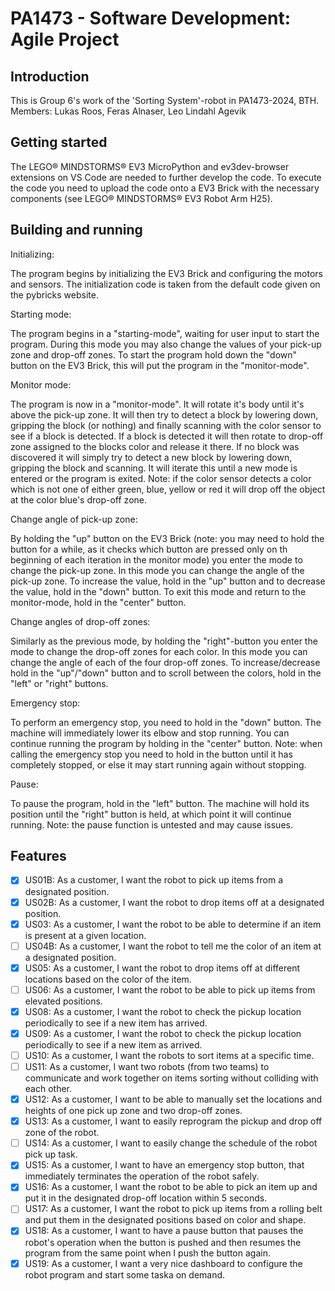 # PA1473 - Software Development: Agile Project

## Introduction

This is Group 6's work of the 'Sorting System'-robot in PA1473-2024, BTH. 
Members: Lukas Roos, Feras Alnaser, Leo Lindahl Agevik


## Getting started

The LEGO® MINDSTORMS® EV3 MicroPython and ev3dev-browser extensions on VS Code are needed to further develop the code. To execute the code you need to upload the code onto a EV3 Brick with the necessary components (see LEGO® MINDSTORMS® EV3 Robot Arm H25).


## Building and running

Initializing:

The program begins by initializing the EV3 Brick and configuring the motors and sensors. The initialization code is taken from the default code given on the pybricks website.

Starting mode:

The program begins in a "starting-mode", waiting for user input to start the program. During this mode you may also change the values of your pick-up zone and drop-off zones. To start the program hold down the "down" button on the EV3 Brick, this will put the program in the "monitor-mode".


Monitor mode:

The program is now in a "monitor-mode". It will rotate it's body until it's above the pick-up zone. It will then try to detect a block by lowering down, gripping the block (or nothing) and finally scanning with the color sensor to see if a block is detected. If a block is detected it will then rotate to drop-off zone assigned to the blocks color and release it there. If no block was discovered it will simply try to detect a new block by lowering down, gripping the block and scanning. It will iterate this until a new mode is entered or the program is exited. Note: if the color sensor detects a color which is not one of either green, blue, yellow or red it will drop off the object at the color blue's drop-off zone.


Change angle of pick-up zone:

By holding the "up" button on the EV3 Brick (note: you may need to hold the button for a while, as it checks which button are pressed only on th beginning of each iteration in the monitor mode) you enter the mode to change the pick-up zone. In this mode you can change the angle of the pick-up zone. To increase the value, hold in the "up" button and to decrease the value, hold in the "down" button. To exit this mode and return to the monitor-mode, hold in the "center" button.


Change angles of drop-off zones:

Similarly as the previous mode, by holding the "right"-button you enter the mode to change the drop-off zones for each color. In this mode you can change the angle of each of the four drop-off zones. To increase/decrease hold in the "up"/"down" button and to scroll between the colors, hold in the "left" or "right" buttons.


Emergency stop:

To perform an emergency stop, you need to hold in the "down" button. The machine will immediately lower its elbow and stop running. You can continue running the program by holding in the "center" button. 
Note: when calling the emergency stop you need to hold in the button until it has completely stopped, or else it may start running again without stopping.


Pause:

To pause the program, hold in the "left" button. The machine will hold its position until the "right" button is held, at which point it will continue running. 
Note: the pause function is untested and may cause issues.


## Features

- [x] US01B: As a customer, I want the robot to pick up items from a designated position.
- [x] US02B: As a customer, I want the robot to drop items off at a designated position.
- [x] US03: As a customer, I want the robot to be able to determine if an item is present at a given location.
- [ ] US04B: As a customer, I want the robot to tell me the color of an item at a designated position.
- [x] US05: As a customer, I want the robot to drop items off at different locations based on the color of the item.
- [ ] US06: As a customer, I want the robot to be able to pick up items from elevated positions.
- [x] US08: As a customer, I want the robot to check the pickup location periodically to see if a new item has arrived.
- [x] US09: As a customer, I want the robot to check the pickup location periodically to see if a new item as arrived.
- [ ] US10: As a customer, I want the robots to sort items at a specific time.
- [ ] US11: As a customer, I want two robots (from two teams) to communicate and work together on items sorting without colliding with each other.
- [x] US12: As a customer, I want to be able to manually set the locations and heights of one pick up zone and two drop-off zones.
- [x] US13: As a customer, I want to easily reprogram the pickup and drop off zone of the robot.
- [ ] US14: As a customer, I want to easily change the schedule of the robot pick up task.
- [x] US15: As a customer, I want to have an emergency stop button, that immediately terminates the operation of the robot safely.
- [x] US16: As a customer, I want the robot to be able to pick an item up and put it in the designated drop-off location within 5 seconds.
- [ ] US17: As a customer, I want the robot to pick up items from a rolling belt and put them in the designated positions based on color and shape.
- [x] US18: As a customer, I want to have a pause button that pauses the robot's operation when the button is pushed and then resumes the program from the same point when I push the button again.
- [x] US19: As a customer, I want a very nice dashboard to configure the robot program and start some taska on demand.
